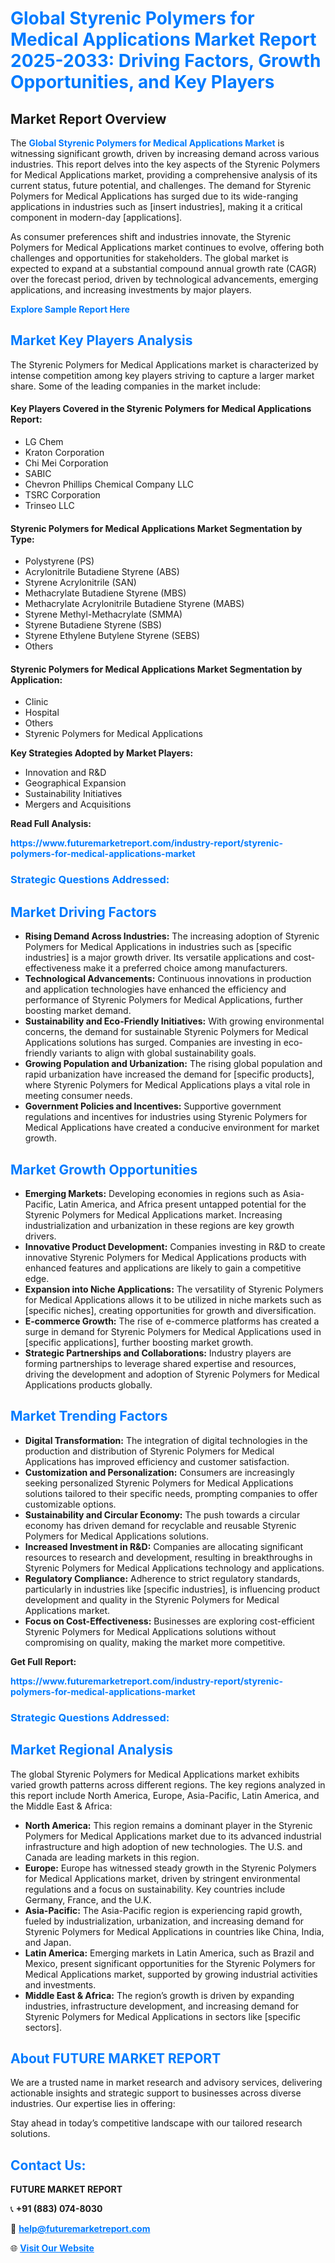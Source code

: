 <h1 style="color: #007BFF;">Global Styrenic Polymers for Medical Applications Market Report 2025-2033: Driving Factors, Growth Opportunities, and Key Players</h1>

<section id="overview">
<h2>Market Report Overview</h2>
<p>The <a href="https://www.futuremarketreport.com/industry-report/styrenic-polymers-for-medical-applications-market" style="color: #007BFF; text-decoration: none;"><strong>Global Styrenic Polymers for Medical Applications Market</strong></a> is witnessing significant growth, driven by increasing demand across various industries. This report delves into the key aspects of the Styrenic Polymers for Medical Applications market, providing a comprehensive analysis of its current status, future potential, and challenges. The demand for Styrenic Polymers for Medical Applications has surged due to its wide-ranging applications in industries such as [insert industries], making it a critical component in modern-day [applications].</p>
<p>As consumer preferences shift and industries innovate, the Styrenic Polymers for Medical Applications market continues to evolve, offering both challenges and opportunities for stakeholders. The global market is expected to expand at a substantial compound annual growth rate (CAGR) over the forecast period, driven by technological advancements, emerging applications, and increasing investments by major players.</p>
</section>

<section id="overview">
<p><a href="https://www.futuremarketreport.com/request-sample/reportId=125203" style="color: #007BFF; text-decoration: none;"><strong>Explore Sample Report Here</strong></a></p>
</section>

<section id="key-players">
<h2 style="color: #007BFF;">Market Key Players Analysis</h2>
<p>The Styrenic Polymers for Medical Applications market is characterized by intense competition among key players striving to capture a larger market share. Some of the leading companies in the market include:</p>
<h4>Key Players Covered in the Styrenic Polymers for Medical Applications Report:</h4>
<ul><li>LG Chem</li><li>Kraton Corporation</li><li>Chi Mei Corporation</li><li>SABIC</li><li>Chevron Phillips Chemical Company LLC</li><li>TSRC Corporation</li><li>Trinseo LLC</li></ul>
<h4>Styrenic Polymers for Medical Applications Market Segmentation by Type:</h4>
<ul><li>Polystyrene (PS)</li><li>Acrylonitrile Butadiene Styrene (ABS)</li><li>Styrene Acrylonitrile (SAN)</li><li>Methacrylate Butadiene Styrene (MBS)</li><li>Methacrylate Acrylonitrile Butadiene Styrene (MABS)</li><li>Styrene Methyl-Methacrylate (SMMA)</li><li>Styrene Butadiene Styrene (SBS)</li><li>Styrene Ethylene Butylene Styrene (SEBS)</li><li>Others</li></ul>

<h4>Styrenic Polymers for Medical Applications Market Segmentation by Application:</h4>
<ul><li>Clinic</li><li>Hospital</li><li>Others</li><li>Styrenic Polymers for Medical Applications</li></ul>
<p><strong>Key Strategies Adopted by Market Players:</strong></p>
<ul>
<li>Innovation and R&D</li>
<li>Geographical Expansion</li>
<li>Sustainability Initiatives</li>
<li>Mergers and Acquisitions</li>
</ul>
</section>

<section>
<p><strong>Read Full Analysis: </strong></p><a href="https://www.futuremarketreport.com/industry-report/styrenic-polymers-for-medical-applications-market" style="color: #007BFF; text-decoration: none;"><strong>https://www.futuremarketreport.com/industry-report/styrenic-polymers-for-medical-applications-market</strong></a>
<h3 style="color: #007BFF;">Strategic Questions Addressed:</h3>
</section>

<section id="driving-factors">
<h2 style="color: #007BFF;">Market Driving Factors</h2>
<ul>
<li><strong>Rising Demand Across Industries:</strong> The increasing adoption of Styrenic Polymers for Medical Applications in industries such as [specific industries] is a major growth driver. Its versatile applications and cost-effectiveness make it a preferred choice among manufacturers.</li>
<li><strong>Technological Advancements:</strong> Continuous innovations in production and application technologies have enhanced the efficiency and performance of Styrenic Polymers for Medical Applications, further boosting market demand.</li>
<li><strong>Sustainability and Eco-Friendly Initiatives:</strong> With growing environmental concerns, the demand for sustainable Styrenic Polymers for Medical Applications solutions has surged. Companies are investing in eco-friendly variants to align with global sustainability goals.</li>
<li><strong>Growing Population and Urbanization:</strong> The rising global population and rapid urbanization have increased the demand for [specific products], where Styrenic Polymers for Medical Applications plays a vital role in meeting consumer needs.</li>
<li><strong>Government Policies and Incentives:</strong> Supportive government regulations and incentives for industries using Styrenic Polymers for Medical Applications have created a conducive environment for market growth.</li>
</ul>
</section>

<section id="growth-opportunities">
<h2 style="color: #007BFF;">Market Growth Opportunities</h2>
<ul>
<li><strong>Emerging Markets:</strong> Developing economies in regions such as Asia-Pacific, Latin America, and Africa present untapped potential for the Styrenic Polymers for Medical Applications market. Increasing industrialization and urbanization in these regions are key growth drivers.</li>
<li><strong>Innovative Product Development:</strong> Companies investing in R&D to create innovative Styrenic Polymers for Medical Applications products with enhanced features and applications are likely to gain a competitive edge.</li>
<li><strong>Expansion into Niche Applications:</strong> The versatility of Styrenic Polymers for Medical Applications allows it to be utilized in niche markets such as [specific niches], creating opportunities for growth and diversification.</li>
<li><strong>E-commerce Growth:</strong> The rise of e-commerce platforms has created a surge in demand for Styrenic Polymers for Medical Applications used in [specific applications], further boosting market growth.</li>
<li><strong>Strategic Partnerships and Collaborations:</strong> Industry players are forming partnerships to leverage shared expertise and resources, driving the development and adoption of Styrenic Polymers for Medical Applications products globally.</li>
</ul>
</section>

<section id="trending-factors">
<h2 style="color: #007BFF;">Market Trending Factors</h2>
<ul>
<li><strong>Digital Transformation:</strong> The integration of digital technologies in the production and distribution of Styrenic Polymers for Medical Applications has improved efficiency and customer satisfaction.</li>
<li><strong>Customization and Personalization:</strong> Consumers are increasingly seeking personalized Styrenic Polymers for Medical Applications solutions tailored to their specific needs, prompting companies to offer customizable options.</li>
<li><strong>Sustainability and Circular Economy:</strong> The push towards a circular economy has driven demand for recyclable and reusable Styrenic Polymers for Medical Applications solutions.</li>
<li><strong>Increased Investment in R&D:</strong> Companies are allocating significant resources to research and development, resulting in breakthroughs in Styrenic Polymers for Medical Applications technology and applications.</li>
<li><strong>Regulatory Compliance:</strong> Adherence to strict regulatory standards, particularly in industries like [specific industries], is influencing product development and quality in the Styrenic Polymers for Medical Applications market.</li>
<li><strong>Focus on Cost-Effectiveness:</strong> Businesses are exploring cost-efficient Styrenic Polymers for Medical Applications solutions without compromising on quality, making the market more competitive.</li>
</ul>
</section>

<section>
<p><strong>Get Full Report: </strong></p><a href="https://www.futuremarketreport.com/industry-report/styrenic-polymers-for-medical-applications-market" style="color: #007BFF; text-decoration: none;"><strong>https://www.futuremarketreport.com/industry-report/styrenic-polymers-for-medical-applications-market</strong></a>
<h3 style="color: #007BFF;">Strategic Questions Addressed:</h3>
</section>


<section id="regional-analysis">
<h2 style="color: #007BFF;">Market Regional Analysis</h2>
<p>The global Styrenic Polymers for Medical Applications market exhibits varied growth patterns across different regions. The key regions analyzed in this report include North America, Europe, Asia-Pacific, Latin America, and the Middle East & Africa:</p>
<ul>
<li><strong>North America:</strong> This region remains a dominant player in the Styrenic Polymers for Medical Applications market due to its advanced industrial infrastructure and high adoption of new technologies. The U.S. and Canada are leading markets in this region.</li>
<li><strong>Europe:</strong> Europe has witnessed steady growth in the Styrenic Polymers for Medical Applications market, driven by stringent environmental regulations and a focus on sustainability. Key countries include Germany, France, and the U.K.</li>
<li><strong>Asia-Pacific:</strong> The Asia-Pacific region is experiencing rapid growth, fueled by industrialization, urbanization, and increasing demand for Styrenic Polymers for Medical Applications in countries like China, India, and Japan.</li>
<li><strong>Latin America:</strong> Emerging markets in Latin America, such as Brazil and Mexico, present significant opportunities for the Styrenic Polymers for Medical Applications market, supported by growing industrial activities and investments.</li>
<li><strong>Middle East & Africa:</strong> The region’s growth is driven by expanding industries, infrastructure development, and increasing demand for Styrenic Polymers for Medical Applications in sectors like [specific sectors].</li>
</ul>
</section>

<footer>
<h2 style="color: #007BFF;">About FUTURE MARKET REPORT</h2>
<p>We are a trusted name in market research and advisory services, delivering actionable insights and strategic support to businesses across diverse industries. Our expertise lies in offering:</p>

<p>Stay ahead in today’s competitive landscape with our tailored research solutions.</p>

<h2 style="color: #007BFF;">Contact Us:</h2>
<p><strong>FUTURE MARKET REPORT</strong></p>
<p>📞 <strong>+91 (883) 074-8030</strong></p>
<p>📧 <strong><a href="mailto:help@futuremarketreport.com" style="color: #007BFF;">help@futuremarketreport.com</a></strong></p>
<p>🌐 <strong><a href="https://www.futuremarketreport.com/" style="color: #007BFF;">Visit Our Website</a></strong></p>
</footer>